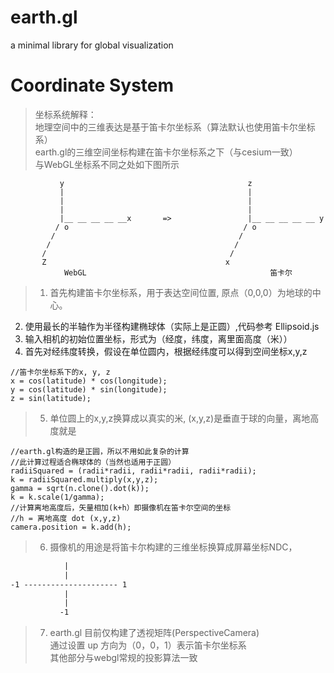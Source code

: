 # earth.gl

a minimal library for global visualization

# Coordinate System #

>坐标系统解释：</br>
 地理空间中的三维表达是基于笛卡尔坐标系（算法默认也使用笛卡尔坐标系）</br>
 earth.gl的三维空间坐标构建在笛卡尔坐标系之下（与cesium一致）</br>
 与WebGL坐标系不同之处如下图所示</br>
```
           y                                         z
           |                                         |
           |                                         |
           |                                         |
           |__ __ __ __ __x       =>                 |__ __ __ __ __ y 
          / o                                       / o
         /                                         /
        /                                         /
       /                                         /
       Z                                        x
            WebGL                                         笛卡尔
```
 > 1. 首先构建笛卡尔坐标系，用于表达空间位置, 原点（0,0,0）为地球的中心。</br>
   2. 使用最长的半轴作为半径构建椭球体（实际上是正圆）,代码参考 Ellipsoid.js</br>
   3. 输入相机的初始位置坐标，形式为（经度，纬度，离里面高度（米））</br>
   4. 首先对经纬度转换，假设在单位圆内，根据经纬度可以得到空间坐标x,y,z
```
//笛卡尔坐标系下的x, y, z
x = cos(latitude) * cos(longitude);
y = cos(latitude) * sin(longitude);
z = sin(latitude);
```
> 5. 单位圆上的x,y,z换算成以真实的米, (x,y,z)是垂直于球的向量，离地高度就是
```
//earth.gl构造的是正圆，所以不用如此复杂的计算
//此计算过程适合椭球体的（当然也适用于正圆）
radiiSquared = (radii*radii, radii*radii, radii*radii);
k = radiiSquared.multiply(x,y,z);
gamma = sqrt(n.clone().dot(k));
k = k.scale(1/gamma);
//计算离地高度后，矢量相加(k+h）即摄像机在笛卡尔空间的坐标
//h = 离地高度 dot (x,y,z)
camera.position = k.add(h);
```
>6. 摄像机的用途是将笛卡尔构建的三维坐标换算成屏幕坐标NDC，
```         1 
            |
            |
-1 --------------------- 1
            |
            |
           -1 
```
>7. earth.gl 目前仅构建了透视矩阵(PerspectiveCamera)</br>
通过设置 up 方向为（0，0，1）表示笛卡尔坐标系</br>
其他部分与webgl常规的投影算法一致</br>